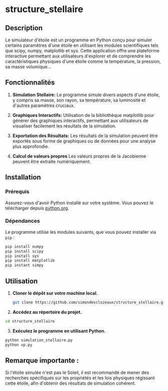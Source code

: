 # structure_stellaire


## Description
Le simulateur d'étoile est un programme en Python conçu pour simuler certains paramètres d'une étoile en utilisant les modules scientifiques tels que scipy, numpy, matplotlib et sys. Cette application offre une plateforme interactive permettant aux utilisateurs d'explorer et de comprendre les caractéristiques physiques d'une étoile comme la température, la pression, sa masse volumique...

## Fonctionnalités

1. **Simulation Stellaire:** Le programme simule divers aspects d'une étoile, y compris sa masse, son rayon, sa température, sa luminosité et d'autres paramètres cruciaux.

2. **Graphiques Interactifs:** Utilisation de la bibliothèque matplotlib pour générer des graphiques interactifs, permettant aux utilisateurs de visualiser facilement les résultats de la simulation.

3. **Exportation des Résultats:** Les résultats de la simulation peuvent être exportés sous forme de graphiques ou de données pour une analyse plus approfondie.
4. **Calcul de valeurs propres** Les valeurs propres de la Jacobienne peuvent être extraite numériquement.

## Installation

### Prérequis
Assurez-vous d'avoir Python installé sur votre système. Vous pouvez le télécharger depuis [python.org](https://www.python.org/downloads/).

### Dépendances
Le programme utilise les modules suivants, que vous pouvez installer via `pip` :
```bash
pip install numpy
pip install scipy
pip install sys
pip install matplotlib
pip instant simpy
```
## Utilisation
1. **Cloner le dépôt sur votre machine local.**
   ```bash
   git clone https://github.com/simondesclozeaux/structure_stellaire.git
   ```
2. **Accédez au répertoire du projet.**
```bash
cd structure_stellaire
```
3. **Exécutez le programme en utilisant Python.**
```bash
python simulation_stellaire.py
python vp.py
```
## Remarque importante : 
Si l'étoile simulée n'est pas le Soleil, il est recommandé de mener des recherches spécifiques sur les propriétés et les lois physiques régissant cette étoile, afin d'obtenir des résultats de simulation cohérent.
